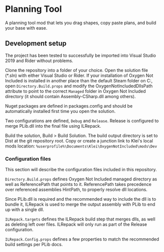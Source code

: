 # Planning Tool

A planning tool mod that lets you drag shapes, copy paste plans, and build your base with ease.

## Development setup

The project has been tested to successfully be imported into Visual Studio 2019 and Rider without problems.

Clone the repository into a folder of your choice. Open the solution file (*.sln) with either Visual Studio or Rider. If your installation of Oxygen Not Included is installed in another place than the default Steam folder on C:, open `Directory.Build.props` and modify the OxygenNotIncludedDllsPath attribute to point to the correct `Managed` folder in Oxygen Not Included directory (it should contain Assembly-CSharp.dll among others).

Nuget packages are defined in packages.config and should be automatically installed first time you open the solution.

Two configurations are defined, `Debug` and `Release`. Release is configured to merge PLib.dll into the final file using ILRepack.

Build the solution, Build > Build Solution. The build output directory is set to Dist at the git repository root. Copy or create a junction link to Klei's local mods location: `%userprofile%\Documents\Klei\OxygenNotIncluded\mods\Dev`

### Configuration files

This section will describe the configuration files included in this repository.

`Directory.Build.props` defines Oxygen Not Included managed directory as well as ReferencePath that points to it. ReferencePath takes precedence over referenced assemblies HintPath, to properly resolve dll locations.

Since PLib.dll is required and the recommended way to include the dll is to bundle it, ILRepack is used to merge the output assembly with PLib to end up with a single dll.

`ILRepack.targets` defines the ILRepack build step that merges dlls, as well as deleting left over files. ILRepack will only run as part of the Release configuration.

`ILRepack.Config.props` defines a few properties to match the recommended build settings per PLib docs.

